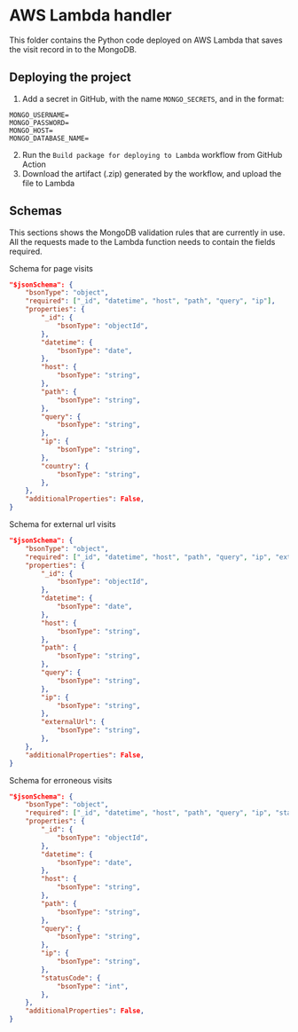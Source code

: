 # AWS Lambda handler

This folder contains the Python code deployed on AWS Lambda that saves the visit record in to the MongoDB.

## Deploying the project

1. Add a secret in GitHub, with the name `MONGO_SECRETS`, and in the format:
```
MONGO_USERNAME=
MONGO_PASSWORD=
MONGO_HOST=
MONGO_DATABASE_NAME=
```
2. Run the `Build package for deploying to Lambda` workflow from GitHub Action
3. Download the artifact (.zip) generated by the workflow, and upload the file to Lambda

## Schemas

This sections shows the MongoDB validation rules that are currently in use. All the requests made to the Lambda function needs to contain the fields required.

Schema for page visits
``` json
"$jsonSchema": {
    "bsonType": "object",
    "required": ["_id", "datetime", "host", "path", "query", "ip"],
    "properties": {
        "_id": {
            "bsonType": "objectId",
        },
        "datetime": {
            "bsonType": "date",
        },
        "host": {
            "bsonType": "string",
        },
        "path": {
            "bsonType": "string",
        },
        "query": {
            "bsonType": "string",
        },
        "ip": {
            "bsonType": "string",
        },
        "country": {
            "bsonType": "string",
        },
    },
    "additionalProperties": False,
}
```

Schema for external url visits
``` json
"$jsonSchema": {
    "bsonType": "object",
    "required": ["_id", "datetime", "host", "path", "query", "ip", "externalUrl"],
    "properties": {
        "_id": {
            "bsonType": "objectId",
        },
        "datetime": {
            "bsonType": "date",
        },
        "host": {
            "bsonType": "string",
        },
        "path": {
            "bsonType": "string",
        },
        "query": {
            "bsonType": "string",
        },
        "ip": {
            "bsonType": "string",
        },
        "externalUrl": {
            "bsonType": "string",
        },
    },
    "additionalProperties": False,
}
```

Schema for erroneous visits
``` json
"$jsonSchema": {
    "bsonType": "object",
    "required": ["_id", "datetime", "host", "path", "query", "ip", "statusCode"],
    "properties": {
        "_id": {
            "bsonType": "objectId",
        },
        "datetime": {
            "bsonType": "date",
        },
        "host": {
            "bsonType": "string",
        },
        "path": {
            "bsonType": "string",
        },
        "query": {
            "bsonType": "string",
        },
        "ip": {
            "bsonType": "string",
        },
        "statusCode": {
            "bsonType": "int",
        },
    },
    "additionalProperties": False,
}
```
